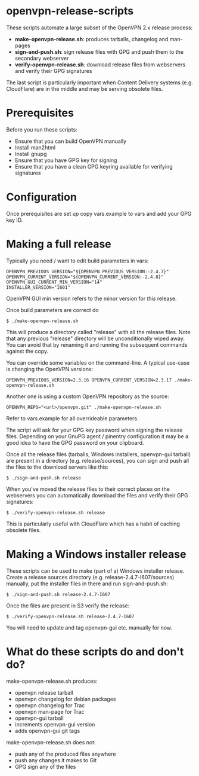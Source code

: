openvpn-release-scripts
=======================

These scripts automate a large subset of the OpenVPN 2.x release process:

* **make-openvpn-release.sh**: produces tarballs, changelog and man-pages
* **sign-and-push.sh**: sign release files with GPG and push them to the secondary webserver
* **verify-openvpn-release.sh**: download release files from webservers and verify their GPG signatures

The last script is particularly important when Content Delivery systems (e.g.
CloudFlare) are in the middle and may be serving obsolete files.

Prerequisites
=============

Before you run these scripts:

* Ensure that you can build OpenVPN manually
* Install man2html
* Install gnupg
* Ensure that you have GPG key for signing
* Ensure that you have a clean GPG keyring available for verifying signatures

Configuration
=============

Once prerequisites are set up copy vars.example to vars and add your GPG key ID.

Making a full release
=====================

Typically you need / want to edit build parameters in vars:

    OPENVPN_PREVIOUS_VERSION="${OPENVPN_PREVIOUS_VERSION:-2.4.7}"
    OPENVPN_CURRENT_VERSION="${OPENVPN_CURRENT_VERSION:-2.4.8}"
    OPENVPN_GUI_CURRENT_MIN_VERSION="14"
    INSTALLER_VERSION="I601"

OpenVPN GUI min version refers to the minor version for _this_ release.

Once build parameters are correct do

    $ ./make-openvpn-release.sh

This will produce a directory called "release" with all the release files. Note
that any previous "release" directory will be unconditionally wiped away. You
can avoid that by renaming it and running the subsequent commands against the
copy.

You can override some variables on the command-line. A typical use-case is
changing the OpenVPN versions:

    OPENVPN_PREVIOUS_VERSION=2.3.16 OPENVPN_CURRENT_VERSION=2.3.17 ./make-openvpn-release.sh

Another one is using a custom OpenVPN repository as the source:

    OPENVPN_REPO="<url>/openvpn.git" ./make-openvpn-release.sh

Refer to vars.example for all overrideable parameters.

The script will ask for your GPG key password when signing the release files.
Depending on your GnuPG agent / pinentry configuration it may be a good idea to
have the GPG password on your clipboard.

Once all the release files (tarballs, Windows installers, openvpn-gui tarball)
are present in a directory (e.g. release/sources), you can sign and push all
the files to the download servers like this:

    $ ./sign-and-push.sh release

When you've moved the release files to their correct places on the webservers 
you can automatically download the files and verify their GPG signatures:

    $ ./verify-openvpn-release.sh release

This is particularly useful with CloudFlare which has a habit of caching
obsolete files.

Making a Windows installer release
==================================

These scripts can be used to make (part of a) Windows installer release. Create
a release sources directory (e.g. release-2.4.7-I607/sources) manually, put the
installer files in there and run sign-and-push.sh:

    $ ./sign-and-push.sh release-2.4.7-I607

Once the files are present in S3 verify the release:

    $ ./verify-openvpn-release.sh release-2.4.7-I607

You will need to update and tag openvpn-gui etc. manually for now.

What do these scripts do and don't do?
======================================

make-openvpn-release.sh produces:

* openvpn release tarball
* openvpn changelog for debian packages
* openvpn changelog for Trac
* openvpn man-page for Trac
* openvpn-gui tarball
* increments openvpn-gui version
* adds openvpn-gui git tags

make-openvpn-release.sh does not:

* push any of the produced files anywhere
* push any changes it makes to Git
* GPG sign any of the files
